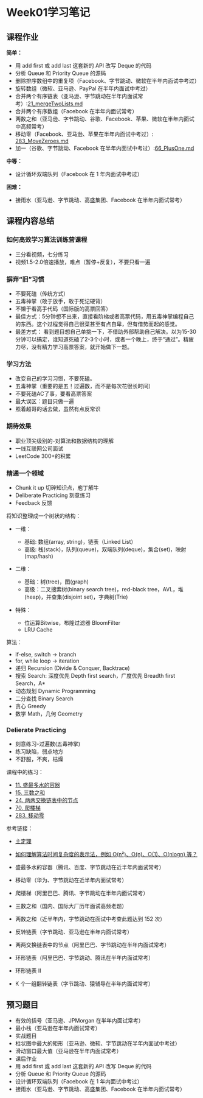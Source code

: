 # Week01学习笔记

## 课程作业 

**简单：**

- 用 add first 或 add last 这套新的 API 改写 Deque 的代码
- 分析 Queue 和 Priority Queue 的源码
- 删除排序数组中的重复项（Facebook、字节跳动、微软在半年内面试中考过）
- 旋转数组（微软、亚马逊、PayPal 在半年内面试中考过）
- 合并两个有序链表（亚马逊、字节跳动在半年内面试常考）:[21_mergeTwoLists.md](https://github.com/shenlu89/algorithm012/blob/master/Week_01/21_mergeTwoLists.md)
- 合并两个有序数组（Facebook 在半年内面试常考）
- 两数之和（亚马逊、字节跳动、谷歌、Facebook、苹果、微软在半年内面试中高频常考）
- 移动零（Facebook、亚马逊、苹果在半年内面试中考过）: [283_MoveZeroes.md](https://github.com/shenlu89/algorithm012/blob/master/Week_01/283_MoveZeroes.md)
- 加一（谷歌、字节跳动、Facebook 在半年内面试中考过）:[66_PlusOne.md](https://github.com/shenlu89/algorithm012/blob/master/Week_01/66_PlusOne.md)

**中等：**

- 设计循环双端队列（Facebook 在 1 年内面试中考过）

**困难：**

- 接雨水（亚马逊、字节跳动、高盛集团、Facebook 在半年内面试常考）


## 课程内容总结

### 如何高效学习算法训练营课程

- 三分看视频，七分练习
- 视频1.5-2.0倍速播放，难点（暂停+反复），不要只看一遍

### 摒弃“旧”习惯

- 不要死磕（传统方式）
- 五毒神掌（敢于放手，敢于死记硬背）
- 不懒于看高手代码（国际版的高票回答）
- 最佳方式：5分钟想不出来，直接看阶梯或者高票代码，用五毒神掌编程自己的东西。这个过程觉得自己很菜甚至有点自卑，但有借势而起的感觉。
- 最差方式： 看到题目想自己单挑一下，不借助外部帮助自己解决。以为15-30分钟可以搞定，谁知道死磕了2-3个小时，或者一个晚上，终于“通过”。精疲力尽，没有精力学习高票答案，就开始做下一题。

### 学习方法

- 改变自己的学习习惯，不要死磕。
- 五毒神掌（重要的是五！过遍数，而不是每次花很长时间）
- 不要死磕AC了事，要看高票答案
- 最大误区：题目只做一遍
- 照着超哥的话去做，虽然有点反常识

### 期待效果

- 职业顶尖级别的-对算法和数据结构的理解
- 一线互联网公司面试
- LeetCode 300+的积累

### 精通一个领域

- Chunk it up 切碎知识点，庖丁解牛
- Deliberate Practicing 刻意练习
- Feedback 反馈

将知识整理成一个树状的结构：

- 一维：
	- 基础: 数组(array, string)，链表（Linked List）
	- 高级: 栈(stack)，队列(queue)，双端队列(deque)，集合(set)，映射(map/hash)
- 二维：
	- 基础：树(tree)，图(graph)
	- 高级：二叉搜索树(binary search tree)，red-black tree，AVL，堆(heap)，并查集(disjoint set)，字典树(Trie)

- 特殊：
	- 位运算Bitwise，布隆过滤器 BloomFilter
	- LRU Cache

算法：

- if-else, switch -> branch
- for, while loop -> iteration
- 递归 Recursion (Divide & Conquer, Backtrace)
- 搜索 Search: 深度优先 Depth first search，广度优先 Breadth first Search，A*
- 动态规划 Dynamic Programming
- 二分查找 Binary Search
- 贪心 Greedy
- 数学 Math，几何 Geometry

### Delierate Practicing

- 刻意练习-过遍数(五毒神掌)
- 练习缺陷，弱点地方
- 不舒服，不爽，枯燥

课程中的练习：

- [11. 盛最多水的容器](https://github.com/shenlu89/algorithm012/blob/master/Week_01/11_ContainerWithMostWater.md)
- [15. 三数之和](https://github.com/shenlu89/algorithm012/blob/master/Week_01/15_3Sum.md)
- [24. 两两交换链表中的节点](https://github.com/shenlu89/algorithm012/blob/master/Week_01/24_SwapNodesinPairs.md)
- [70. 爬楼梯](https://github.com/shenlu89/algorithm012/blob/master/Week_01/70_climbStairs.md)
- [283. 移动零](https://github.com/shenlu89/algorithm012/blob/master/Week_01/283_MoveZeroes.md)

参考链接：

- [主定理](https://zh.wikipedia.org/wiki/%E4%B8%BB%E5%AE%9A%E7%90%86)
- [如何理解算法时间复杂度的表示法，例如 O(n²)、O(n)、O(1)、O(nlogn) 等？](https://www.zhihu.com/question/21387264)







- 盛最多水的容器（腾讯、百度、字节跳动在近半年内面试常考）
- 移动零（华为、字节跳动在近半年内面试常考）
- 爬楼梯（阿里巴巴、腾讯、字节跳动在半年内面试常考）
- 三数之和（国内、国际大厂历年面试高频老题）
- 两数之和（近半年内，字节跳动在面试中考查此题达到 152 次）
- 反转链表（字节跳动、亚马逊在半年内面试常考）
- 两两交换链表中的节点（阿里巴巴、字节跳动在半年内面试常考）
- 环形链表（阿里巴巴、字节跳动、腾讯在半年内面试常考）
- 环形链表 II
- K 个一组翻转链表（字节跳动、猿辅导在半年内面试常考）

## 预习题目
- 有效的括号（亚马逊、JPMorgan 在半年内面试常考）
- 最小栈（亚马逊在半年内面试常考）
- 实战题目
- 柱状图中最大的矩形（亚马逊、微软、字节跳动在半年内面试中考过）
- 滑动窗口最大值（亚马逊在半年内面试常考）
- 课后作业
- 用 add first 或 add last 这套新的 API 改写 Deque 的代码
- 分析 Queue 和 Priority Queue 的源码
- 设计循环双端队列（Facebook 在 1 年内面试中考过）
- 接雨水（亚马逊、字节跳动、高盛集团、Facebook 在半年内面试常考）

